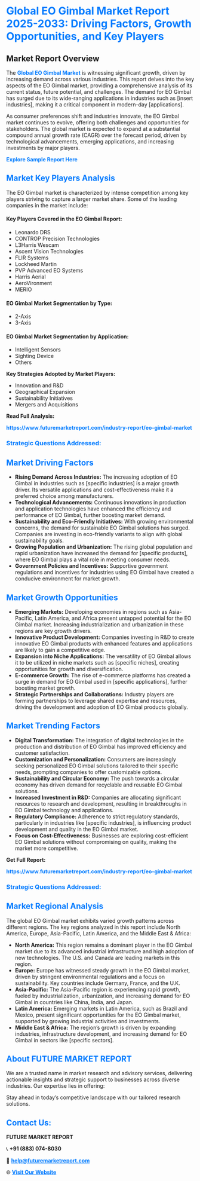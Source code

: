 <h1 style="color: #007BFF;">Global EO Gimbal Market Report 2025-2033: Driving Factors, Growth Opportunities, and Key Players</h1>

<section id="overview">
<h2>Market Report Overview</h2>
<p>The <a href="https://www.futuremarketreport.com/industry-report/eo-gimbal-market" style="color: #007BFF; text-decoration: none;"><strong>Global EO Gimbal Market</strong></a> is witnessing significant growth, driven by increasing demand across various industries. This report delves into the key aspects of the EO Gimbal market, providing a comprehensive analysis of its current status, future potential, and challenges. The demand for EO Gimbal has surged due to its wide-ranging applications in industries such as [insert industries], making it a critical component in modern-day [applications].</p>
<p>As consumer preferences shift and industries innovate, the EO Gimbal market continues to evolve, offering both challenges and opportunities for stakeholders. The global market is expected to expand at a substantial compound annual growth rate (CAGR) over the forecast period, driven by technological advancements, emerging applications, and increasing investments by major players.</p>
</section>

<section id="overview">
<p><a href="https://www.futuremarketreport.com/request-sample/reportId=41510" style="color: #007BFF; text-decoration: none;"><strong>Explore Sample Report Here</strong></a></p>
</section>

<section id="key-players">
<h2 style="color: #007BFF;">Market Key Players Analysis</h2>
<p>The EO Gimbal market is characterized by intense competition among key players striving to capture a larger market share. Some of the leading companies in the market include:</p>
<h4>Key Players Covered in the EO Gimbal Report:</h4>
<ul><li>Leonardo DRS</li><li>CONTROP Precision Technologies</li><li>L3Harris Wescam</li><li>Ascent Vision Technologies</li><li>FLIR Systems</li><li>Lockheed Martin</li><li>PVP Advanced EO Systems</li><li>Harris Aerial</li><li>AeroVironment</li><li>MERIO</li></ul>
<h4>EO Gimbal Market Segmentation by Type:</h4>
<ul><li>2-Axis</li><li>3-Axis</li></ul>

<h4>EO Gimbal Market Segmentation by Application:</h4>
<ul><li>Intelligent Sensors</li><li>Sighting Device</li><li>Others</li></ul>
<p><strong>Key Strategies Adopted by Market Players:</strong></p>
<ul>
<li>Innovation and R&D</li>
<li>Geographical Expansion</li>
<li>Sustainability Initiatives</li>
<li>Mergers and Acquisitions</li>
</ul>
</section>

<section>
<p><strong>Read Full Analysis: </strong></p><a href="https://www.futuremarketreport.com/industry-report/eo-gimbal-market" style="color: #007BFF; text-decoration: none;"><strong>https://www.futuremarketreport.com/industry-report/eo-gimbal-market</strong></a>
<h3 style="color: #007BFF;">Strategic Questions Addressed:</h3>
</section>

<section id="driving-factors">
<h2 style="color: #007BFF;">Market Driving Factors</h2>
<ul>
<li><strong>Rising Demand Across Industries:</strong> The increasing adoption of EO Gimbal in industries such as [specific industries] is a major growth driver. Its versatile applications and cost-effectiveness make it a preferred choice among manufacturers.</li>
<li><strong>Technological Advancements:</strong> Continuous innovations in production and application technologies have enhanced the efficiency and performance of EO Gimbal, further boosting market demand.</li>
<li><strong>Sustainability and Eco-Friendly Initiatives:</strong> With growing environmental concerns, the demand for sustainable EO Gimbal solutions has surged. Companies are investing in eco-friendly variants to align with global sustainability goals.</li>
<li><strong>Growing Population and Urbanization:</strong> The rising global population and rapid urbanization have increased the demand for [specific products], where EO Gimbal plays a vital role in meeting consumer needs.</li>
<li><strong>Government Policies and Incentives:</strong> Supportive government regulations and incentives for industries using EO Gimbal have created a conducive environment for market growth.</li>
</ul>
</section>

<section id="growth-opportunities">
<h2 style="color: #007BFF;">Market Growth Opportunities</h2>
<ul>
<li><strong>Emerging Markets:</strong> Developing economies in regions such as Asia-Pacific, Latin America, and Africa present untapped potential for the EO Gimbal market. Increasing industrialization and urbanization in these regions are key growth drivers.</li>
<li><strong>Innovative Product Development:</strong> Companies investing in R&D to create innovative EO Gimbal products with enhanced features and applications are likely to gain a competitive edge.</li>
<li><strong>Expansion into Niche Applications:</strong> The versatility of EO Gimbal allows it to be utilized in niche markets such as [specific niches], creating opportunities for growth and diversification.</li>
<li><strong>E-commerce Growth:</strong> The rise of e-commerce platforms has created a surge in demand for EO Gimbal used in [specific applications], further boosting market growth.</li>
<li><strong>Strategic Partnerships and Collaborations:</strong> Industry players are forming partnerships to leverage shared expertise and resources, driving the development and adoption of EO Gimbal products globally.</li>
</ul>
</section>

<section id="trending-factors">
<h2 style="color: #007BFF;">Market Trending Factors</h2>
<ul>
<li><strong>Digital Transformation:</strong> The integration of digital technologies in the production and distribution of EO Gimbal has improved efficiency and customer satisfaction.</li>
<li><strong>Customization and Personalization:</strong> Consumers are increasingly seeking personalized EO Gimbal solutions tailored to their specific needs, prompting companies to offer customizable options.</li>
<li><strong>Sustainability and Circular Economy:</strong> The push towards a circular economy has driven demand for recyclable and reusable EO Gimbal solutions.</li>
<li><strong>Increased Investment in R&D:</strong> Companies are allocating significant resources to research and development, resulting in breakthroughs in EO Gimbal technology and applications.</li>
<li><strong>Regulatory Compliance:</strong> Adherence to strict regulatory standards, particularly in industries like [specific industries], is influencing product development and quality in the EO Gimbal market.</li>
<li><strong>Focus on Cost-Effectiveness:</strong> Businesses are exploring cost-efficient EO Gimbal solutions without compromising on quality, making the market more competitive.</li>
</ul>
</section>

<section>
<p><strong>Get Full Report: </strong></p><a href="https://www.futuremarketreport.com/industry-report/eo-gimbal-market" style="color: #007BFF; text-decoration: none;"><strong>https://www.futuremarketreport.com/industry-report/eo-gimbal-market</strong></a>
<h3 style="color: #007BFF;">Strategic Questions Addressed:</h3>
</section>


<section id="regional-analysis">
<h2 style="color: #007BFF;">Market Regional Analysis</h2>
<p>The global EO Gimbal market exhibits varied growth patterns across different regions. The key regions analyzed in this report include North America, Europe, Asia-Pacific, Latin America, and the Middle East & Africa:</p>
<ul>
<li><strong>North America:</strong> This region remains a dominant player in the EO Gimbal market due to its advanced industrial infrastructure and high adoption of new technologies. The U.S. and Canada are leading markets in this region.</li>
<li><strong>Europe:</strong> Europe has witnessed steady growth in the EO Gimbal market, driven by stringent environmental regulations and a focus on sustainability. Key countries include Germany, France, and the U.K.</li>
<li><strong>Asia-Pacific:</strong> The Asia-Pacific region is experiencing rapid growth, fueled by industrialization, urbanization, and increasing demand for EO Gimbal in countries like China, India, and Japan.</li>
<li><strong>Latin America:</strong> Emerging markets in Latin America, such as Brazil and Mexico, present significant opportunities for the EO Gimbal market, supported by growing industrial activities and investments.</li>
<li><strong>Middle East & Africa:</strong> The region’s growth is driven by expanding industries, infrastructure development, and increasing demand for EO Gimbal in sectors like [specific sectors].</li>
</ul>
</section>

<footer>
<h2 style="color: #007BFF;">About FUTURE MARKET REPORT</h2>
<p>We are a trusted name in market research and advisory services, delivering actionable insights and strategic support to businesses across diverse industries. Our expertise lies in offering:</p>

<p>Stay ahead in today’s competitive landscape with our tailored research solutions.</p>

<h2 style="color: #007BFF;">Contact Us:</h2>
<p><strong>FUTURE MARKET REPORT</strong></p>
<p>📞 <strong>+91 (883) 074-8030</strong></p>
<p>📧 <strong><a href="mailto:help@futuremarketreport.com" style="color: #007BFF;">help@futuremarketreport.com</a></strong></p>
<p>🌐 <strong><a href="https://www.futuremarketreport.com/" style="color: #007BFF;">Visit Our Website</a></strong></p>
</footer>